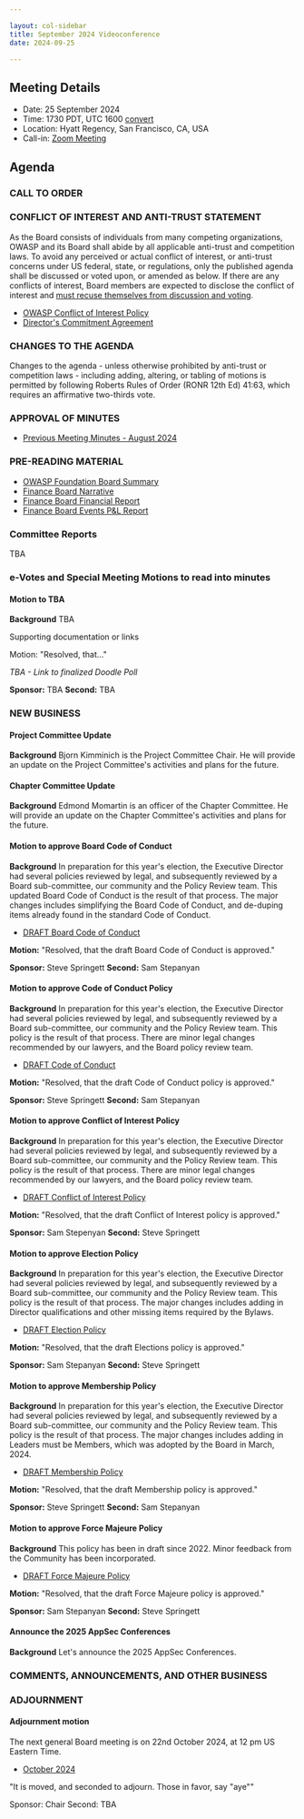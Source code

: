 ```yaml
---

layout: col-sidebar
title: September 2024 Videoconference
date: 2024-09-25

---
```


## Meeting Details

- Date: 25 September 2024
- Time: 1730 PDT, UTC 1600 [convert](https://www.timeanddate.com/worldclock/meetingdetails.html?year=2024&month=9&day=26&hour=0&min=30&sec=0&p1=179&p2=136&p3=676&p4=137&iv=1800)
- Location: Hyatt Regency, San Francisco, CA, USA
- Call-in: [Zoom Meeting](https://us06web.zoom.us/j/88966282109?pwd=tgbr7MUDEev6ZBIGh4wMsk2cSradte.1)

## Agenda

### CALL TO ORDER

<!--
Board Members
- Sam Stepanyan, Steve Springett, Kevin Johnson, Avi Douglen, Matt Tesauro, Bil Corry, and Ricardo Griffith.

Guests
Andrew van der Stock, Dawn Aitken, Starr Brown, Kelly Santalucia, Lauren Thomas, Chris Barbeau, Leea Hudson-Wilson.
-->

### CONFLICT OF INTEREST AND ANTI-TRUST STATEMENT

As the Board consists of individuals from many competing organizations, OWASP and its Board shall abide by all applicable anti-trust and competition laws. To avoid any perceived or actual conflict of interest, or anti-trust concerns under US federal, state, or regulations, only the published agenda shall be discussed or voted upon, or amended as below. If there are any conflicts of interest, Board members are expected to disclose the conflict of interest and [must recuse themselves from discussion and voting](https://owasp.org/www-policy/legal/bylaws#section-702-disclosure-required).

- [OWASP Conflict of Interest Policy](https://owasp.org/www-policy/operational/conflict-of-interest)
- [Director's Commitment Agreement](https://owasp.org/www-policy/legal/directors-committment-agreement)

### CHANGES TO THE AGENDA

Changes to the agenda - unless otherwise prohibited by anti-trust or competition laws - including adding, altering, or tabling of motions is permitted by following Roberts Rules of Order (RONR 12th Ed) 41:63, which requires an affirmative two-thirds vote.

### APPROVAL OF MINUTES

- [Previous Meeting Minutes - August 2024](/www-board/meetings-historical/2024/202408)

### PRE-READING MATERIAL

- [OWASP Foundation Board Summary](TBA)
- [Finance Board Narrative](TBA)
- [Finance Board Financial Report](TBA)
- [Finance Board Events P&L Report](TBA)

### Committee Reports

TBA

### e-Votes and Special Meeting Motions to read into minutes

#### Motion to TBA

**Background** TBA

Supporting documentation or links

Motion: "Resolved, that..."

*TBA - Link to finalized Doodle Poll*

**Sponsor:** TBA
**Second:** TBA

### NEW BUSINESS

#### Project Committee Update

**Background** Bjorn Kimminich is the Project Committee Chair. He will provide an update on the Project Committee's activities and plans for the future.

#### Chapter Committee Update

**Background** Edmond Momartin is an officer of the Chapter Committee. He will provide an update on the Chapter Committee's activities and plans for the future.

#### Motion to approve Board Code of Conduct

**Background** In preparation for this year's election, the Executive Director had several policies reviewed by legal, and subsequently reviewed by a Board sub-committee, our community and the Policy Review team. This updated Board Code of Conduct is the result of that process. The major changes includes simplifying the Board Code of Conduct, and de-duping items already found in the standard Code of Conduct.

- [DRAFT Board Code of Conduct](https://owasp.org/www-policy/operational/board-code-of-conduct)

**Motion:** "Resolved, that the draft Board Code of Conduct is approved."

**Sponsor:** Steve Springett
**Second:** Sam Stepanyan

#### Motion to approve Code of Conduct Policy

**Background** In preparation for this year's election, the Executive Director had several policies reviewed by legal, and subsequently reviewed by a Board sub-committee, our community and the Policy Review team. This policy is the result of that process. There are minor legal changes recommended by our lawyers, and the Board policy review team.

- [DRAFT Code of Conduct](https://owasp.org/www-policy/operational/code-of-conduct)

**Motion:** "Resolved, that the draft Code of Conduct policy is approved."

**Sponsor:** Steve Springett
**Second:** Sam Stepanyan

#### Motion to approve Conflict of Interest Policy

**Background** In preparation for this year's election, the Executive Director had several policies reviewed by legal, and subsequently reviewed by a Board sub-committee, our community and the Policy Review team. This policy is the result of that process. There are minor legal changes recommended by our lawyers, and the Board policy review team.

- [DRAFT Conflict of Interest Policy](https://owasp.org/www-policy/operational/conflict-of-interest)

**Motion:** "Resolved, that the draft Conflict of Interest policy is approved."

**Sponsor:** Sam Stepenyan
**Second:** Steve Springett

#### Motion to approve Election Policy

**Background** In preparation for this year's election, the Executive Director had several policies reviewed by legal, and subsequently reviewed by a Board sub-committee, our community and the Policy Review team. This policy is the result of that process. The major changes includes adding in Director qualifications and other missing items required by the Bylaws.

- [DRAFT Election Policy](https://owasp.org/www-policy/operational/election)

**Motion:** "Resolved, that the draft Elections policy is approved."

**Sponsor:** Sam Stepanyan
**Second:** Steve Springett

#### Motion to approve Membership Policy

**Background** In preparation for this year's election, the Executive Director had several policies reviewed by legal, and subsequently reviewed by a Board sub-committee, our community and the Policy Review team. This policy is the result of that process. The major changes includes adding in Leaders must be Members, which was adopted by the Board in March, 2024.

- [DRAFT Membership Policy](https://owasp.org/www-policy/operational/membership)

**Motion:** "Resolved, that the draft Membership policy is approved."

**Sponsor:** Steve Springett
**Second:** Sam Stepanyan

#### Motion to approve Force Majeure Policy

**Background** This policy has been in draft since 2022. Minor feedback from the Community has been incorporated.

- [DRAFT Force Majeure Policy](https://owasp.org/www-policy/operational/force-majeure-sanctions)

**Motion:** "Resolved, that the draft Force Majeure policy is approved."

**Sponsor:** Sam Stepanyan
**Second:** Steve Springett

#### Announce the 2025 AppSec Conferences

**Background** Let's announce the 2025 AppSec Conferences.

### COMMENTS, ANNOUNCEMENTS, AND OTHER BUSINESS

### ADJOURNMENT

#### Adjournment motion

The next general Board meeting is on 22nd October 2024, at 12 pm US Eastern Time.

- [October 2024](https://owasp.org/www-board/meetings/202410)

"It is moved, and seconded to adjourn. Those in favor, say "aye""

Sponsor: Chair
Second: TBA

